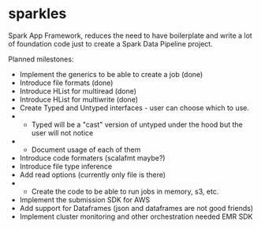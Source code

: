 # sparkles
Spark App Framework, reduces the need to have boilerplate and write a lot of foundation code just to create a Spark Data Pipeline project.

Planned milestones:
- Implement the generics to be able to create a job (done)
- Introduce file formats (done)
- Introduce HList for multiread (done)
- Introduce HList for multiwrite (done)
- Create Typed and Untyped interfaces - user can choose which to use.
- - Typed will be a "cast" version of untyped under the hood but the user will not notice
- - Document usage of each of them
- Introduce code formaters (scalafmt maybe?)
- Introduce file type inference
- Add read options (currently only file is there)
- - Create the code to be able to run jobs in memory, s3, etc.
- Implement the submission SDK for AWS
- Add support for Dataframes (json and dataframes are not good friends)
- Implement cluster monitoring and other orchestration needed EMR SDK 
